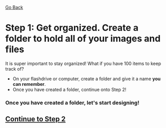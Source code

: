 [Go Back](./README.md)

# Step 1: Get organized. Create a folder to hold all of your images and files

It is super important to stay organized! What if you have 100 items to keep track of?

- On your flashdrive or computer, create a folder and give it a name **you can remember**.
- Once you have created a folder, continue onto Step 2!

### Once you have created a folder,  let's start designing!

## [Continue to Step 2](./step2.md)
